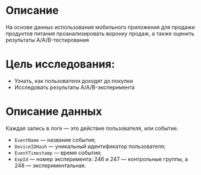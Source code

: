 # Описание

На основе данных использования мобильного приложения для продажи продуктов питания проанализировать воронку продаж, а также оценить результаты A/A/B-тестирования

# Цель исследования:
* Узнать, как пользователи доходят до покупки
* Исследовать результаты A/A/B-эксперимента

# Описание данных

Каждая запись в логе — это действие пользователя, или событие.

* `EventName` — название события;
* `DeviceIDHash` — уникальный идентификатор пользователя;
* `EventTimestamp` — время события;
* `ExpId` — номер эксперимента: 246 и 247 — контрольные группы, а 248 — экспериментальная.
